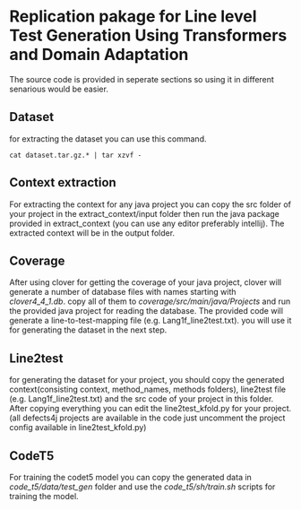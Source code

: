 # Replication pakage for Line level Test Generation Using Transformers and Domain Adaptation

The source code is provided in seperate sections so using it in different senarious would be easier.

## Dataset
for extracting the dataset you can use this command.
```
cat dataset.tar.gz.* | tar xzvf - 
```
## Context extraction 
For extracting the context for any java project you can copy the src folder of your project in the extract_context/input folder then run the java package provided in extract_context (you can use any editor preferably intellij). The extracted context will be in the output folder.

## Coverage 
After using clover for getting the coverage of your java project, clover will generate a number of database files with names starting with *clover4_4_1.db*. copy all of them to *coverage/src/main/java/Projects* and run the provided java project for reading the database.
The provided code will generate a line-to-test-mapping file (e.g. Lang1f_line2test.txt).
you will use it for generating the dataset in the next step.

## Line2test

for generating the dataset for your project, you should copy the generated context(consisting context, method_names, methods folders), line2test file (e.g. Lang1f_line2test.txt) and the src code of your project in this folder. After copying everything you can edit the line2test_kfold.py for your project.(all defects4j projects are available in the code just uncomment the project config available in line2test_kfold.py)



## CodeT5
For training the codet5 model you can copy the generated data in *code_t5/data/test_gen* folder and use the *code_t5/sh/train.sh* scripts for training the model. 

